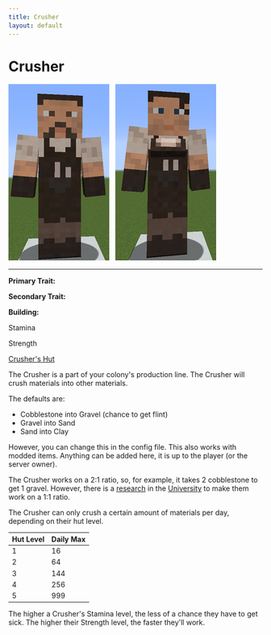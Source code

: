 ```yaml
---
title: Crusher
layout: default
---
```

# Crusher

<div class="infobox box text-center">
<img src="../../assets/images/workers/crusher_m.png" alt="Crusher Male" />&nbsp;&nbsp;&nbsp;<img src="../../assets/images/workers/crusher_f.png" alt="Crusher Female" />
<hr />
  <div class="row section-text text-left">
    <div class="col">
      <p><strong>Primary Trait:</strong></p>
      <p><strong>Secondary Trait:</strong></p>
      <p><strong>Building:</strong></p>
    </div>
    <div class="col">
      <p class="traitp">Stamina</p>
      <p class="traits">Strength</p>
      <p><a href="../buildings/crusher">Crusher's Hut</a></p>
    </div>
  </div>
</div>

The Crusher is a part of your colony's production line. The Crusher will crush materials into other materials.

The defaults are:
<ul>
  <li>Cobblestone into Gravel (chance to get flint)</li>
  <li>Gravel into Sand</li>
  <li>Sand into Clay</li>
</ul>

However, you can change this in the config file. This also works with modded items. Anything can be added here, it is up to the player (or the server owner).

The Crusher works on a 2:1 ratio, so, for example, it takes 2 cobblestone to get 1 gravel. However, there is a [research](../../source/systems/research) in the [University](../../source/buildings/university) to make them work on a 1:1 ratio.

The Crusher can only crush a certain amount of materials per day, depending on their hut level.

| Hut Level | Daily Max |
| --------- | --------- |
| 1         | 16        |
| 2         | 64        |
| 3         | 144       |
| 4         | 256       |
| 5         | 999       |


The higher a Crusher's Stamina level, the less of a chance they have to get sick. The higher their Strength level, the faster they'll work.
